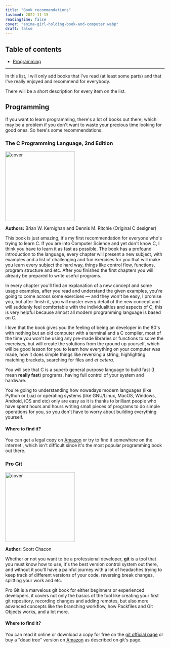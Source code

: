 ```yaml
---
title: "Book recommendations"
lastmod: 2022-11-15
readingTime: false
cover: "anime-girl-holding-book-and-computer.webp"
draft: false
---
```


## Table of contents

- [Programming](#programming)

---

In this list, I will only add books that I've read (at least some parts) and
that I've really enjoyed and recommend for everybody.

There will be a short description for every item on the list.

<div id="symptoms">

## Programming

</div>

If you want to learn programming, there's a lot of books out there, which may be
a problem if you don't want to waste your precious time looking for good
ones. So here's some recommendations.

### The C Programming Language, 2nd Edition

<img alt="cover" src="https://i.gr-assets.com/images/S/compressed.photo.goodreads.com/books/1391032531l/515601.jpg" width="220px" />

**Authors:** Brian W. Kernighan and Dennis M. Ritchie (Original C designer)

This book is just amazing, it's my first recommendation for everyone who's
trying to learn C. If you are into Computer Science and yet don't know C, I
think you have to learn it as fast as possible. The book has a profound
introduction to the language, every chapter will present a new subject, with
examples and a list of challenging and fun exercises for you that will make you
learn every subject the hard way, things like control flow, functions, program
structure and etc. After you finished the first chapters you will already be
prepared to write useful programs.

In every chapter you'll find an explanation of a new concept and some usage
examples, after you read and understand the given examples, you're going to come
across some exercises — and they won't be easy, I promise you, but after finish
it, you will master every detail of the new concept and will suddenly feel
comfortable with the individualities and aspects of C, this is very helpful
because almost all modern programming language is based on C.

I love that the book gives you the feeling of being an developer in the 80's
with nothing but an old computer with a terminal and a C compiler, most of the
time you won't be using any pre-made libraries or functions to solve the
exercises, but will create the solutions from the ground up yourself, which will
be good lesson for you to learn how everything on your computer was made, how it
does simple things like reversing a string, highlighting matching brackets,
searching for files and *et cetera*.

You will see that C is a superb general purpose language to build fast (I mean
**really fast**) programs, having full control of your system and hardware.

You're going to understanding how nowadays modern languages (like Python or Lua)
or operating systems (like GNU/Linux, MacOS, Windows, Android, iOS and etc) only
are easy as it is thanks to brilliant people who have spent hours and hours
writing small pieces of programs to do simple operations for you, so you don't
have to worry about building everything yourself.

#### Where to find it?

You can get a legal copy on [Amazon](https://www.amazon.com/Programming-Language-2nd-Brian-Kernighan/dp/0131103628) or try to find it somewhere on the internet
, which isn't difficult since it's the most popular programming book out there.

### Pro Git

<img alt="cover" src="https://i.gr-assets.com/images/S/compressed.photo.goodreads.com/books/1383771684l/6518085.jpg" width="220px" />

**Author:** Scott Chacon

Whether or not you want to be a professional developer, **git** is a tool that
you must know how to use, it's the best version control system out there, and
without it you'll have a painful journey with a lot of headaches trying to keep track of
different versions of your code, reversing break changes, splitting your work
and etc.

Pro Git is a marvelous git book for either beginners or experienced developers,
it covers not only the basics of the tool like creating your first git
repository, recording changes and adding remotes, but also more advanced
concepts like the branching workflow, how Packfiles and Git Objects works, and a
lot more.

#### Where to find it?

You can read it online or download a copy for free on the [git official page](https://git-scm.com) or
buy a "dead tree" version on [Amazon](https://www.amazon.com/Pro-Git-Scott-Chacon/dp/1484200772) as described on git's page.
